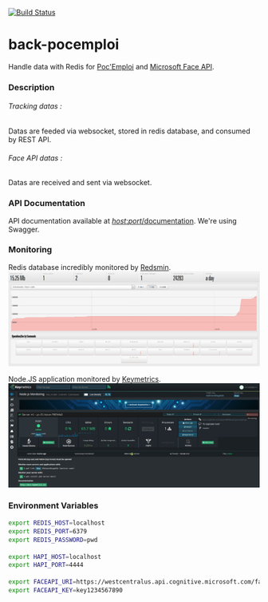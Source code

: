 [![Build Status](https://jenkins.sylvaindenyse.me/buildStatus/icon?job=build_back-pocemploi&.png)](https://jenkins.sylvaindenyse.me/job/build_back-pocemploi)

# back-pocemploi
Handle data with Redis for [Poc'Emploi](https://github.com/clusson/poc-emploi) and [Microsoft Face API](https://docs.microsoft.com/en-us/azure/cognitive-services/face/overview).

### Description

###### Tracking datas : 
Datas are feeded via websocket, stored in redis database, and consumed by REST API.

###### Face API datas : 
Datas are received and sent via websocket.

### API Documentation
API documentation available at [*host*:*port*/documentation]().
We're using Swagger.

### Monitoring
Redis database incredibly monitored by [Redsmin](https://github.com/Redsmin).
![Redsmin monitoring](img/redsmin.png)

Node.JS application monitored by [Keymetrics](https://keymetrics.io).
![Keymetrics monitoring](img/keymetrics.png)


### Environment Variables
```bash
export REDIS_HOST=localhost
export REDIS_PORT=6379
export REDIS_PASSWORD=pwd

export HAPI_HOST=localhost
export HAPI_PORT=4444

export FACEAPI_URI=https://westcentralus.api.cognitive.microsoft.com/face/v1.0/detect
export FACEAPI_KEY=key1234567890
```
